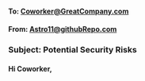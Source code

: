 #### To: Coworker@GreatCompany.com
#### From: Astro11@githubRepo.com
### Subject: Potential Security Risks

#### Hi Coworker,
